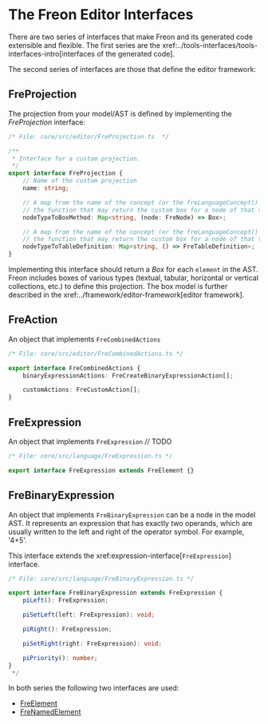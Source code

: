 # The Freon Editor Interfaces

There are two series of interfaces that make Freon and its generated code extensible and flexible. The first
series are the xref:../tools-interfaces/tools-interfaces-intro[interfaces of the generated code].

The second series of interfaces are those that define the editor framework:

## FreProjection

The projection from your model/AST is defined by implementing the _FreProjection_ interface:

```ts
/* File: core/src/editor/FreProjection.ts  */

/**
 * Interface for a custom projection.
 */
export interface FreProjection {
	// Name of the custom projection
	name: string;

	// A map from the name of the concept (or the freLanguageConcept() of the FreElement node) to
	// the function that may return the custom box for a node of that type.
	nodeTypeToBoxMethod: Map<string, (node: FreNode) => Box>;

	// A map from the name of the concept (or the freLanguageConcept() of the FreElement node) to
	// the function that may return the custom box for a node of that type.
	nodeTypeToTableDefinition: Map<string, () => FreTableDefinition>;
}
```

Implementing this interface should return a _Box_ for each `element` in the AST.
Freon includes boxes of various types (textual, tabular, horizontal or vertical collections, etc.)
to define this projection.
The box model is further described in the xref:../framework/editor-framework[editor framework].

## FreAction

An object that implements `FreCombinedActions` <!--- TODO -->

```ts
/* File: core/src/editor/FreCombinedActions.ts */

export interface FreCombinedActions {
	binaryExpressionActions: FreCreateBinaryExpressionAction[];

	customActions: FreCustomAction[];
}
```

## FreExpression

An object that implements `FreExpression` // TODO

```ts
/* File: core/src/language/FreExpression.ts */

export interface FreExpression extends FreElement {}
```

## FreBinaryExpression

An object that implements `FreBinaryExpression` can be a node in the model AST. It represents
an expression that has exactly two operands, which are usually written to the left and right of
the operator symbol. For example, '4+5'.

This interface extends the xref:expression-interface[`FreExpression`] interface.

```ts
/* File: core/src/language/FreBinaryExpression.ts */

export interface FreBinaryExpression extends FreExpression {
    piLeft(): FreExpression;

    piSetLeft(left: FreExpression): void;

    piRight(): FreExpression;

    piSetRight(right: FreExpression): void;

    piPriority(): number;
}
 */
```


In both series the following two interfaces are used:

- [FreElement](/Documentation/Under_the_Hood/Core_Interfaces#fre-node-1)
- [FreNamedElement](/Documentation/Under_the_Hood/Core_Interfaces#fre-named-node-2)
